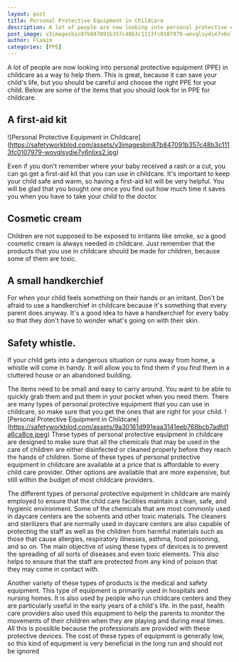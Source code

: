 ```yaml
---
layout: post
title: Personal Protective Equipment in Childcare
description: A lot of people are now looking into personal protective equipment (PPE) in childcare as a way to help them. This is great, because it can save your child's life, but you should be careful and choose the right PPE for your child. Below are some of the items that you should look for in PPE for childcare.
post_image: v3imagesbin87b847091b357c48b3c1113fc0107979-wovqlsydie7v6nljxs2.jpg
author: Flaaim
categories: [PPE]
---
```


A lot of people are now looking into personal protective equipment (PPE) in childcare as a way to help them. This is great, because it can save your child's life, but you should be careful and choose the right PPE for your child. Below are some of the items that you should look for in PPE for childcare.

## A first-aid kit
![Personal Protective Equipment in Childcare] (https://safetyworkblod.com/assets/v3imagesbin87b847091b357c48b3c1113fc0107979-wovqlsydie7v6nljxs2.jpg)

Even if you don't remember where your baby received a rash or a cut, you can go get a first-aid kit that you can use in childcare. It's important to keep your child safe and warm, so having a first-aid kit will be very helpful. You will be glad that you bought one once you find out how much time it saves you when you have to take your child to the doctor.

## Cosmetic cream

Children are not supposed to be exposed to irritants like smoke, so a good cosmetic cream is always needed in childcare. Just remember that the products that you use in childcare should be made for children, because some of them are toxic.

## A small handkerchief

For when your child feels something on their hands or an irritant. Don't be afraid to use a handkerchief in childcare because it's something that every parent does anyway. It's a good idea to have a handkerchief for every baby so that they don't have to wonder what's going on with their skin.

## Safety whistle. 

If your child gets into a dangerous situation or runs away from home, a whistle will come in handy. It will allow you to find them if you find them in a cluttered house or an abandoned building.

The items need to be small and easy to carry around. You want to be able to quickly grab them and put them in your pocket when you need them. There are many types of personal protective equipment that you can use in childcare, so make sure that you get the ones that are right for your child.
![Personal Protective Equipment in Childcare] (https://safetyworkblod.com/assets/9a30161d991eaa3141eeb768bcb7adfd1a6ca8ce.jpeg)
These types of personal protective equipment in childcare are designed to make sure that all the chemicals that may be used in the care of children are either disinfected or cleaned properly before they reach the hands of children. Some of these types of personal protective equipment in childcare are available at a price that is affordable to every child care provider. Other options are available that are more expensive, but still within the budget of most childcare providers.

The different types of personal protective equipment in childcare are mainly employed to ensure that the child care facilities maintain a clean, safe, and hygienic environment. Some of the chemicals that are most commonly used in daycare centers are the solvents and other toxic materials. The cleaners and sterilizers that are normally used in daycare centers are also capable of protecting the staff as well as the children from harmful materials such as those that cause allergies, respiratory illnesses, asthma, food poisoning, and so on. The main objective of using these types of devices is to prevent the spreading of all sorts of diseases and even toxic elements. This also helps to ensure that the staff are protected from any kind of poison that they may come in contact with.

Another variety of these types of products is the medical and safety equipment. This type of equipment is primarily used in hospitals and nursing homes. It is also used by people who run childcare centers and they are particularly useful in the early years of a child's life. In the past, health care providers also used this equipment to help the parents to monitor the movements of their children when they are playing and during meal times. All this is possible because the professionals are provided with these protective devices. The cost of these types of equipment is generally low, so this kind of equipment is very beneficial in the long run and should not be ignored




